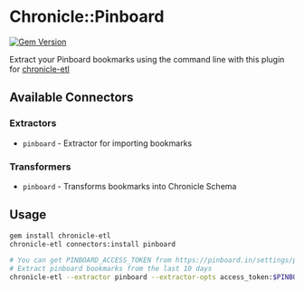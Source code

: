 # Chronicle::Pinboard
[![Gem Version](https://badge.fury.io/rb/chronicle-pinboard.svg)](https://badge.fury.io/rb/chronicle-pinboard)

Extract your Pinboard bookmarks using the command line with this plugin for [chronicle-etl](https://github.com/chronicle-app/chronicle-etl)

## Available Connectors
### Extractors
- `pinboard` - Extractor for importing bookmarks

### Transformers
- `pinboard` - Transforms bookmarks into Chronicle Schema

## Usage

```sh
gem install chronicle-etl
chronicle-etl connectors:install pinboard

# You can get PINBOARD_ACCESS_TOKEN from https://pinboard.in/settings/password
# Extract pinboard bookmarks from the last 10 days
chronicle-etl --extractor pinboard --extractor-opts access_token:$PINBOARD_ACCESS_TOKEN --since 10d
```

